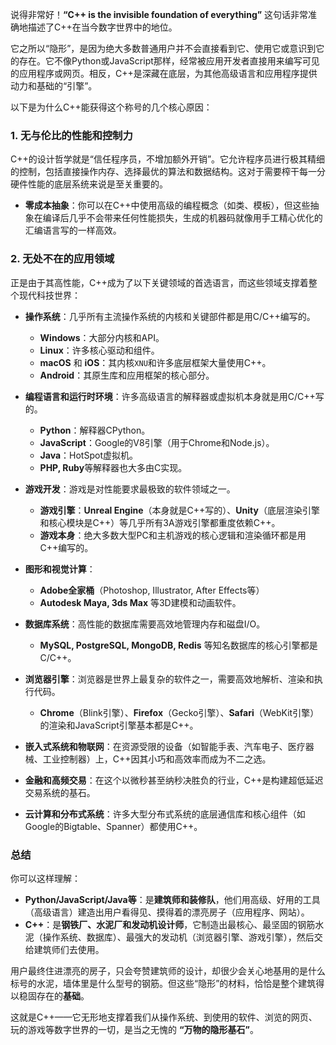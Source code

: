 说得非常好！**“C++ is the invisible foundation of everything”** 这句话非常准确地描述了C++在当今数字世界中的地位。

它之所以“隐形”，是因为绝大多数普通用户并不会直接看到它、使用它或意识到它的存在。它不像Python或JavaScript那样，经常被应用开发者直接用来编写可见的应用程序或网页。相反，C++是深藏在底层，为其他高级语言和应用程序提供动力和基础的“引擎”。

以下是为什么C++能获得这个称号的几个核心原因：

### 1. 无与伦比的性能和控制力
C++的设计哲学就是“信任程序员，不增加额外开销”。它允许程序员进行极其精细的控制，包括直接操作内存、选择最优的算法和数据结构。这对于需要榨干每一分硬件性能的底层系统来说是至关重要的。

*   **零成本抽象**：你可以在C++中使用高级的编程概念（如类、模板），但这些抽象在编译后几乎不会带来任何性能损失，生成的机器码就像用手工精心优化的汇编语言写的一样高效。

### 2. 无处不在的应用领域
正是由于其高性能，C++成为了以下关键领域的首选语言，而这些领域支撑着整个现代科技世界：

*   **操作系统**：几乎所有主流操作系统的内核和关键部件都是用C/C++编写的。
    *   **Windows**：大部分内核和API。
    *   **Linux**：许多核心驱动和组件。
    *   **macOS** 和 **iOS**：其内核`XNU`和许多底层框架大量使用C++。
    *   **Android**：其原生库和应用框架的核心部分。

*   **编程语言和运行时环境**：许多高级语言的解释器或虚拟机本身就是用C/C++写的。
    *   **Python**：解释器CPython。
    *   **JavaScript**：Google的V8引擎（用于Chrome和Node.js）。
    *   **Java**：HotSpot虚拟机。
    *   **PHP, Ruby**等解释器也大多由C实现。

*   **游戏开发**：游戏是对性能要求最极致的软件领域之一。
    *   **游戏引擎**：**Unreal Engine**（本身就是C++写的）、**Unity**（底层渲染引擎和核心模块是C++）等几乎所有3A游戏引擎都重度依赖C++。
    *   **游戏本身**：绝大多数大型PC和主机游戏的核心逻辑和渲染循环都是用C++编写的。

*   **图形和视觉计算**：
    *   **Adobe全家桶**（Photoshop, Illustrator, After Effects等）
    *   **Autodesk Maya, 3ds Max** 等3D建模和动画软件。

*   **数据库系统**：高性能的数据库需要高效地管理内存和磁盘I/O。
    *   **MySQL, PostgreSQL, MongoDB, Redis** 等知名数据库的核心引擎都是C/C++。

*   **浏览器引擎**：浏览器是世界上最复杂的软件之一，需要高效地解析、渲染和执行代码。
    *   **Chrome**（Blink引擎）、**Firefox**（Gecko引擎）、**Safari**（WebKit引擎）的渲染和JavaScript引擎基本都是C++。

*   **嵌入式系统和物联网**：在资源受限的设备（如智能手表、汽车电子、医疗器械、工业控制器）上，C++因其小巧和高效率而成为不二之选。

*   **金融和高频交易**：在这个以微秒甚至纳秒决胜负的行业，C++是构建超低延迟交易系统的基石。

*   **云计算和分布式系统**：许多大型分布式系统的底层通信库和核心组件（如Google的Bigtable、Spanner）都使用C++。

### 总结

你可以这样理解：

*   **Python/JavaScript/Java等**：是**建筑师和装修队**，他们用高级、好用的工具（高级语言）建造出用户看得见、摸得着的漂亮房子（应用程序、网站）。
*   **C++**：是**钢铁厂、水泥厂和发动机设计师**，它制造出最核心、最坚固的钢筋水泥（操作系统、数据库）、最强大的发动机（浏览器引擎、游戏引擎），然后交给建筑师们去使用。

用户最终住进漂亮的房子，只会夸赞建筑师的设计，却很少会关心地基用的是什么标号的水泥，墙体里是什么型号的钢筋。但这些“隐形”的材料，恰恰是整个建筑得以稳固存在的**基础**。

这就是C++——它无形地支撑着我们从操作系统、到使用的软件、浏览的网页、玩的游戏等数字世界的一切，是当之无愧的 **“万物的隐形基石”**。